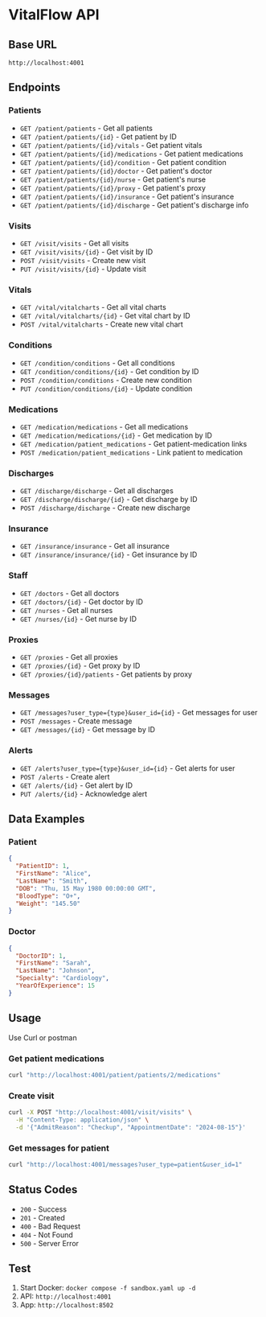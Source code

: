 # VitalFlow API

## Base URL

```
http://localhost:4001
```

## Endpoints

### Patients

- `GET /patient/patients` - Get all patients
- `GET /patient/patients/{id}` - Get patient by ID
- `GET /patient/patients/{id}/vitals` - Get patient vitals
- `GET /patient/patients/{id}/medications` - Get patient medications
- `GET /patient/patients/{id}/condition` - Get patient condition
- `GET /patient/patients/{id}/doctor` - Get patient's doctor
- `GET /patient/patients/{id}/nurse` - Get patient's nurse
- `GET /patient/patients/{id}/proxy` - Get patient's proxy
- `GET /patient/patients/{id}/insurance` - Get patient's insurance
- `GET /patient/patients/{id}/discharge` - Get patient's discharge info

### Visits

- `GET /visit/visits` - Get all visits
- `GET /visit/visits/{id}` - Get visit by ID
- `POST /visit/visits` - Create new visit
- `PUT /visit/visits/{id}` - Update visit

### Vitals

- `GET /vital/vitalcharts` - Get all vital charts
- `GET /vital/vitalcharts/{id}` - Get vital chart by ID
- `POST /vital/vitalcharts` - Create new vital chart

### Conditions

- `GET /condition/conditions` - Get all conditions
- `GET /condition/conditions/{id}` - Get condition by ID
- `POST /condition/conditions` - Create new condition
- `PUT /condition/conditions/{id}` - Update condition

### Medications

- `GET /medication/medications` - Get all medications
- `GET /medication/medications/{id}` - Get medication by ID
- `GET /medication/patient_medications` - Get patient-medication links
- `POST /medication/patient_medications` - Link patient to medication

### Discharges

- `GET /discharge/discharge` - Get all discharges
- `GET /discharge/discharge/{id}` - Get discharge by ID
- `POST /discharge/discharge` - Create new discharge

### Insurance

- `GET /insurance/insurance` - Get all insurance
- `GET /insurance/insurance/{id}` - Get insurance by ID

### Staff

- `GET /doctors` - Get all doctors
- `GET /doctors/{id}` - Get doctor by ID
- `GET /nurses` - Get all nurses
- `GET /nurses/{id}` - Get nurse by ID

### Proxies

- `GET /proxies` - Get all proxies
- `GET /proxies/{id}` - Get proxy by ID
- `GET /proxies/{id}/patients` - Get patients by proxy

### Messages

- `GET /messages?user_type={type}&user_id={id}` - Get messages for user
- `POST /messages` - Create message
- `GET /messages/{id}` - Get message by ID

### Alerts

- `GET /alerts?user_type={type}&user_id={id}` - Get alerts for user
- `POST /alerts` - Create alert
- `GET /alerts/{id}` - Get alert by ID
- `PUT /alerts/{id}` - Acknowledge alert

## Data Examples

### Patient

```json
{
  "PatientID": 1,
  "FirstName": "Alice",
  "LastName": "Smith",
  "DOB": "Thu, 15 May 1980 00:00:00 GMT",
  "BloodType": "O+",
  "Weight": "145.50"
}
```

### Doctor

```json
{
  "DoctorID": 1,
  "FirstName": "Sarah",
  "LastName": "Johnson",
  "Specialty": "Cardiology",
  "YearOfExperience": 15
}
```

## Usage

Use Curl or postman

### Get patient medications

```bash
curl "http://localhost:4001/patient/patients/2/medications"
```

### Create visit

```bash
curl -X POST "http://localhost:4001/visit/visits" \
  -H "Content-Type: application/json" \
  -d '{"AdmitReason": "Checkup", "AppointmentDate": "2024-08-15"}'
```

### Get messages for patient

```bash
curl "http://localhost:4001/messages?user_type=patient&user_id=1"
```

## Status Codes

- `200` - Success
- `201` - Created
- `400` - Bad Request
- `404` - Not Found
- `500` - Server Error

## Test

1. Start Docker: `docker compose -f sandbox.yaml up -d`
2. API: `http://localhost:4001`
3. App: `http://localhost:8502`
